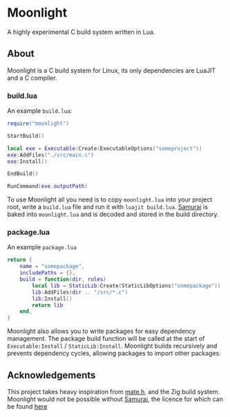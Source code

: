 # Moonlight
A highly experimental C build system written in Lua.

## About
Moonlight is a C build system for Linux, its only dependencies are LuaJIT and a
C compiler.

### build.lua
An example `build.lua`:

```lua
require("moonlight")

StartBuild()

local exe = Executable:Create(ExecutableOptions("someproject"))
exe:AddFiles("./src/main.c")
exe:Install()

EndBuild()

RunCommand(exe.outputPath)
```

To use Moonlight all you need is to copy `moonlight.lua` into your project
root, write a `build.lua` file and run it with `luajit build.lua`. [Samurai](https://github.com/michaelforney/samurai)
is baked into `moonlight.lua` and is decoded and stored in the build directory.

### package.lua
An example `package.lua`

```lua
return {
    name = "somepackage",
    includePaths = {},
    build = function(dir, rules)
        local lib = StaticLib:Create(StaticLibOptions("somepackage"))
        lib:AddFiles(dir .. "/src/*.c")
        lib:Install()
        return lib
    end,
}
```

Moonlight also allows you to write packages for easy dependency management. 
The package build function will be called at the start of `Executable:Install`
/ `StaticLib:Install`. Moonlight builds recursively and prevents dependency
cycles, allowing packages to import other packages.

## Acknowledgements
This project takes heavy inspiration from [mate.h](https://github.com/TomasBorques/mate.h),
and the Zig build system. Moonlight would not be possible without [Samurai](https://github.com/michaelforney/samurai),
the licence for which can be found [here](https://github.com/michaelforney/samurai/blob/master/LICENSE)

